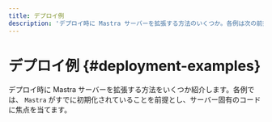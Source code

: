 ```yaml
---
title: デプロイ例
description: 'デプロイ時に Mastra サーバーを拡張する方法のいくつか。各例は次の前提に基づいています'
---
```


# デプロイ例 \{#deployment-examples\}

デプロイ時に Mastra サーバーを拡張する方法をいくつか紹介します。各例では、
`Mastra` がすでに初期化されていることを前提とし、サーバー固有のコードに焦点を当てます。